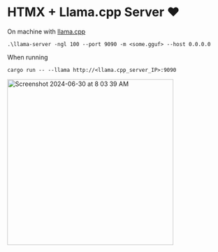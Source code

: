 # HTMX + Llama.cpp Server ❤️


On machine with [llama.cpp](https://github.com/ggerganov/llama.cpp/)
```
.\llama-server -ngl 100 --port 9090 -m <some.gguf> --host 0.0.0.0
```

When running
```
cargo run -- --llama http://<llama.cpp_server_IP>:9090
```

<img width="380" alt="Screenshot 2024-06-30 at 8 03 39 AM" src="https://github.com/richardanaya/htmx_llamacpp_server/assets/294042/0f49a056-7f42-4c87-90f5-8cff795ae9f9">
